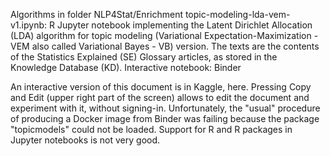 Algorithms in folder NLP4Stat/Enrichment
topic-modeling-lda-vem-v1.ipynb: R Jupyter notebook implementing the Latent Dirichlet Allocation (LDA) algorithm for topic modeling (Variational Expectation-Maximization -VEM also called Variational Bayes - VB) version. The texts are the contents of the Statistics Explained (SE) Glossary articles, as stored in the Knowledge Database (KD).
Interactive notebook: Binder

An interactive version of this document is in Kaggle, here. Pressing Copy and Edit (upper right part of the screen) allows to edit the document and experiment with it, without signing-in. Unfortunately, the "usual" procedure of producing a Docker image from Binder was failing because the package "topicmodels" could not be loaded. Support for R and R packages in Jupyter notebooks is not very good.

